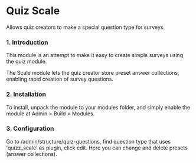 Quiz Scale
====

Allows quiz creators to make a special question type for surveys.

### 1. Introduction

This module is an attempt to make it easy to create simple surveys using the
quiz module.

The Scale module lets the quiz creator store preset answer collections, enabling
rapid creation of survey questions.

### 2. Installation

To install, unpack the module to your modules folder, and simply enable the
module at Admin > Build > Modules.

### 3. Configuration

Go to /admin/structure/quiz-questions, find question type that uses 'quizz_scale'
as plugin, click edit. Here you can change and delete presets (answer collections).
